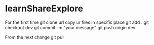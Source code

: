 # learnShareExplore

For the first time
git clone url
copy ur files in specific place
git add .
git checkout dev
git commit -m "your message"
git push origin dev

From the next change
git pull
